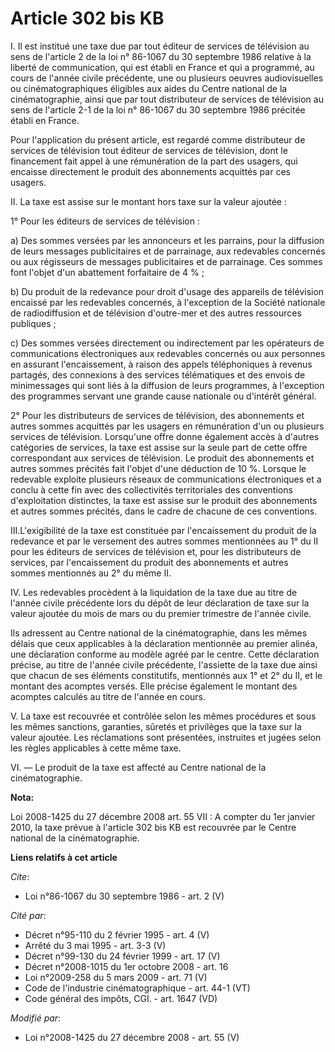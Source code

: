 # Article 302 bis KB

I. Il est institué une taxe due par tout éditeur de services de télévision au sens de l'article 2 de la loi n° 86-1067 du 30
septembre 1986 relative à la liberté de communication, qui est établi en France et qui a programmé, au cours de l'année
civile précédente, une ou plusieurs oeuvres audiovisuelles ou cinématographiques éligibles aux aides du Centre national de la
cinématographie, ainsi que par tout distributeur de services de télévision au sens de l'article 2-1 de la loi n° 86-1067 du
30 septembre 1986 précitée établi en France. 

Pour l'application du présent article, est regardé comme distributeur de services de télévision tout éditeur de services de
télévision, dont le financement fait appel à une rémunération de la part des usagers, qui encaisse directement le produit des
abonnements acquittés par ces usagers. 

II. La taxe est assise sur le montant hors taxe sur la valeur ajoutée : 

1° Pour les éditeurs de services de télévision : 

a) Des sommes versées par les annonceurs et les parrains, pour la diffusion de leurs messages publicitaires et de parrainage,
aux redevables concernés ou aux régisseurs de messages publicitaires et de parrainage. Ces sommes font l'objet d'un
abattement forfaitaire de 4 % ; 

b) Du produit de la redevance pour droit d'usage des appareils de télévision encaissé par les redevables concernés, à
l'exception de la Société nationale de radiodiffusion et de télévision d'outre-mer et des autres ressources publiques ; 

c) Des sommes versées directement ou indirectement par les opérateurs de communications électroniques aux redevables
concernés ou aux personnes en assurant l'encaissement, à raison des appels téléphoniques à revenus partagés, des connexions à
des services télématiques et des envois de minimessages qui sont liés à la diffusion de leurs programmes, à l'exception des
programmes servant une grande cause nationale ou d'intérêt général. 

2° Pour les distributeurs de services de télévision, des abonnements et autres sommes acquittés par les usagers en
rémunération d'un ou plusieurs services de télévision. Lorsqu'une offre donne également accès à d'autres catégories de
services, la taxe est assise sur la seule part de cette offre correspondant aux services de télévision. Le produit des
abonnements et autres sommes précités fait l'objet d'une déduction de 10 %. Lorsque le redevable exploite plusieurs réseaux
de communications électroniques et a conclu à cette fin avec des collectivités territoriales des conventions d'exploitation
distinctes, la taxe est assise sur le produit des abonnements et autres sommes précités, dans le cadre de chacune de ces
conventions. 

III.L'exigibilité de la taxe est constituée par l'encaissement du produit de la redevance et par le versement des autres
sommes mentionnées au 1° du II pour les éditeurs de services de télévision et, pour les distributeurs de services, par
l'encaissement du produit des abonnements et autres sommes mentionnés au 2° du même II. 

IV. Les redevables procèdent à la liquidation de la taxe due au titre de l'année civile précédente lors du dépôt de leur
déclaration de taxe sur la valeur ajoutée du mois de mars ou du premier trimestre de l'année civile. 

Ils adressent au Centre national de la cinématographie, dans les mêmes délais que ceux applicables à la déclaration
mentionnée au premier alinéa, une déclaration conforme au modèle agréé par le centre. Cette déclaration précise, au titre de
l'année civile précédente, l'assiette de la taxe due ainsi que chacun de ses éléments constitutifs, mentionnés aux 1° et 2°
du II, et le montant des acomptes versés. Elle précise également le montant des acomptes calculés au titre de l'année en
cours.

V. La taxe est recouvrée et contrôlée selon les mêmes procédures et sous les mêmes sanctions, garanties, sûretés et
privilèges que la taxe sur la valeur ajoutée. Les réclamations sont présentées, instruites et jugées selon les règles
applicables à cette même taxe. 

VI. ― Le produit de la taxe est affecté au Centre national de la cinématographie.

**Nota:**

Loi 2008-1425 du 27 décembre 2008 art. 55 VII : A compter du 1er janvier 2010, la taxe prévue à l'article 302 bis KB est
recouvrée par le Centre national de la cinématographie.

**Liens relatifs à cet article**

_Cite_:

  - Loi n°86-1067 du 30 septembre 1986 - art. 2 (V)

_Cité par_:

  - Décret n°95-110 du 2 février 1995 - art. 4 (V)
  - Arrêté du 3 mai 1995 - art. 3-3 (V)
  - Décret n°99-130 du 24 février 1999 - art. 17 (V)
  - Décret n°2008-1015 du 1er octobre 2008 - art. 16
  - Loi n°2009-258 du 5 mars 2009 - art. 71 (V)
  - Code de l'industrie cinématographique - art. 44-1 (VT)
  - Code général des impôts, CGI. - art. 1647 (VD)

_Modifié par_:

  - Loi n°2008-1425 du 27 décembre 2008 - art. 55 (V)
